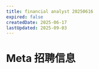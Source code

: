 ```yaml
---
title: financial analyst 20250616
expired: false
createdDate: 2025-06-17
lastUpdated: 2025-09-03
---
```


# Meta 招聘信息

<JobPostingTable job-posting-json-path="meta/data/financial-analyst-20250616.json" />

